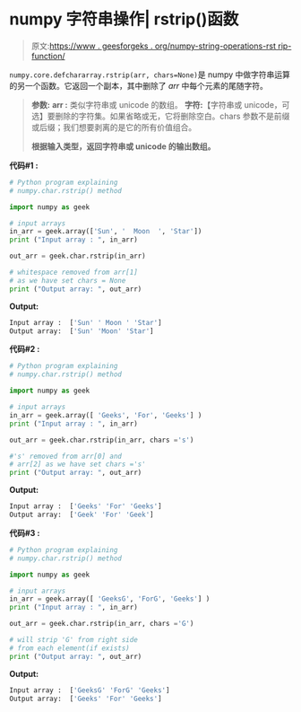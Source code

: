 # numpy 字符串操作| rstrip()函数

> 原文:[https://www . geesforgeks . org/numpy-string-operations-rst rip-function/](https://www.geeksforgeeks.org/numpy-string-operations-rstrip-function/)

`numpy.core.defchararray.rstrip(arr, chars=None)`是 numpy 中做字符串运算的另一个函数。它返回一个副本，其中删除了 *arr* 中每个元素的尾随字符。

> **参数:**
> **arr :** 类似字符串或 unicode 的数组。
> **字符:**【字符串或 unicode，可选】要删除的字符集。如果省略或无，它将删除空白。chars 参数不是前缀或后缀；我们想要剥离的是它的所有价值组合。
> 
> **根据输入类型，返回字符串或 unicode 的输出数组。**

**代码#1 :**

```py
# Python program explaining
# numpy.char.rstrip() method 

import numpy as geek

# input arrays  
in_arr = geek.array(['Sun', '  Moon  ', 'Star'])
print ("Input array : ", in_arr) 

out_arr = geek.char.rstrip(in_arr)

# whitespace removed from arr[1] 
# as we have set chars = None
print ("Output array: ", out_arr) 
```

**Output:**

```py
Input array :  ['Sun' ' Moon ' 'Star']
Output array:  ['Sun' 'Moon' 'Star']

```

**代码#2 :**

```py
# Python program explaining
# numpy.char.rstrip() method 

import numpy as geek

# input arrays 
in_arr = geek.array([ 'Geeks', 'For', 'Geeks'] )
print ("Input array : ", in_arr) 

out_arr = geek.char.rstrip(in_arr, chars ='s')

#'s' removed from arr[0] and 
# arr[2] as we have set chars ='s'
print ("Output array: ", out_arr) 
```

**Output:**

```py
Input array :  ['Geeks' 'For' 'Geeks']
Output array:  ['Geek' 'For' 'Geek']

```

**代码#3 :**

```py
# Python program explaining
# numpy.char.rstrip() method 

import numpy as geek

# input arrays 
in_arr = geek.array([ 'GeeksG', 'ForG', 'Geeks'] )
print ("Input array : ", in_arr) 

out_arr = geek.char.rstrip(in_arr, chars ='G')

# will strip 'G' from right side
# from each element(if exists)
print ("Output array: ", out_arr) 
```

**Output:**

```py
Input array :  ['GeeksG' 'ForG' 'Geeks']
Output array:  ['Geeks' 'For' 'Geeks']

```